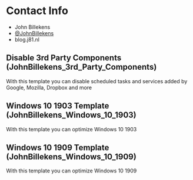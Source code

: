 # Contact Info
 - John Billekens
 - [@JohnBillekens](https://twitter.com/JohnBillekens)
 - blog.j81.nl

## Disable 3rd Party Components (JohnBillekens_3rd_Party_Components)
With this template you can disable scheduled tasks and services added by Google, Mozilla, Dropbox and more

## Windows 10 1903 Template (JohnBillekens_Windows_10_1903)
With this template you can optimize Windows 10 1903

## Windows 10 1909 Template (JohnBillekens_Windows_10_1909)
With this template you can optimize Windows 10 1909
